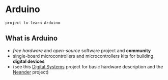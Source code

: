 # Arduino
	project to learn Arduino

## What is Arduino
- *free hardware* and *open-source* software project and **community**
- single-board microcontrollers and microcontrollers kits for building **digital devices** 
- (see this <a href="https://github.com/Felipalds/digital-systems">Digital Systems</a> project for basic hardware description and the <a href="https://github.com/Felipalds/neander">Neander</a> project)
